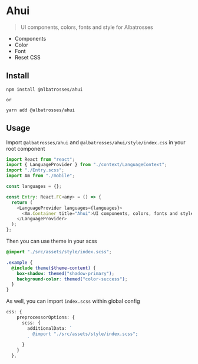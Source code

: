 # Ahui

> UI components, colors, fonts and style for Albatrosses

- Components
- Color
- Font
- Reset CSS

## Install

```
npm install @albatrosses/ahui

or

yarn add @albatrosses/ahui
```

## Usage
Import `@albatrosses/ahui` and `@albatrosses/ahui/style/index.css` in your root component

```js
import React from "react";
import { LanguageProvider } from "./context/LanguageContext";
import "./Entry.scss";
import Am from "./mobile";

const languages = {};

const Entry: React.FC<any> = () => {
  return (
    <LanguageProvider languages={languages}>
      <Am.Container title="Ahui">UI components, colors, fonts and style for Albatrosses</Am.Container>
    </LanguageProvider>
  );
};
```

Then you can use theme in your scss

```scss
@import "./src/assets/style/index.scss";

.example {
  @include theme($theme-content) {
    box-shadow: themed("shadow-primary");
    background-color: themed("color-success");
  }
}
```

As well, you can import `index.scss` within global config

```typescript
css: {
    preprocessorOptions: {
      scss: {
        additionalData: `
          @import "./src/assets/style/index.scss";
        `
      }
    }
  },
```
